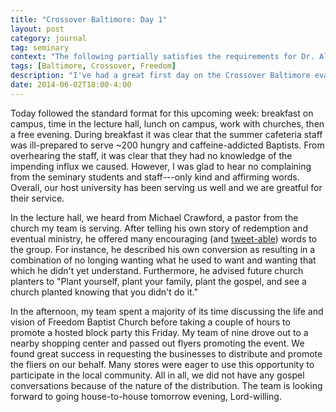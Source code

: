```yaml
---
title: "Crossover Baltimore: Day 1"
layout: post
category: journal
tag: seminary
context: "The following partially satisfies the requirements for Dr. Alvin Reid's Crossover Baltimore class at Southeastern Baptist Theological Seminary."
tags: [Baltimore, Crossover, Freedom]
description: "I've had a great first day on the Crossover Baltimore evangelistic trip."
date: 2014-06-02T18:00-4:00
---
```


Today followed the standard format for this upcoming week: breakfast on campus, time in the lecture hall, lunch on campus, work with churches, then a free evening. During breakfast it was clear that the summer cafeteria staff was ill-prepared to serve ~200 hungry and caffeine-addicted Baptists. From overhearing the staff, it was clear that they had no knowledge of the impending influx we caused. However, I was glad to hear no complaining from the seminary students and staff---only kind and affirming words. Overall, our host university has been serving us well and we are greatful for their service.

In the lecture hall, we heard from Michael Crawford, a pastor from the church my team is serving. After telling his own story of redemption and eventual ministry, he offered many encouraging (and [tweet-able](https://twitter.com/hashtag/sebaltimore)) words to the group. For instance, he described his own conversion as resulting in a combination of no longing wanting what he used to want and wanting that which he didn't yet understand. Furthermore, he advised future church planters to "Plant yourself, plant your family, plant the gospel, and see a church planted knowing that you didn't do it."

In the afternoon, my team spent a majority of its time discussing the life and vision of Freedom Baptist Church before taking a couple of hours to promote a hosted block party this Friday. My team of nine drove out to a nearby shopping center and passed out flyers promoting the event. We found great success in requesting the businesses to distribute and promote the fliers on our behalf. Many stores were eager to use this opportunity to participate in the local community. All in all, we did not have any gospel conversations because of the nature of the distribution. The team is looking forward to going house-to-house tomorrow evening, Lord-willing.